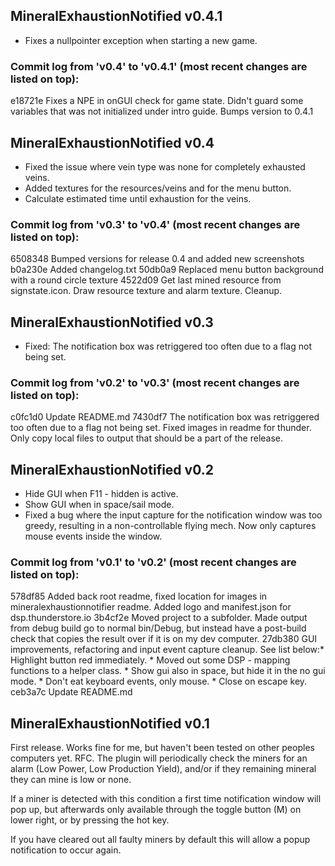 ﻿
## MineralExhaustionNotified v0.4.1

* Fixes a nullpointer exception when starting a new game.

### Commit log from 'v0.4' to 'v0.4.1' (most recent changes are listed on top):
e18721e Fixes a NPE in onGUI check for game state. Didn't guard some variables that was not initialized under intro guide. Bumps version to 0.4.1


## MineralExhaustionNotified v0.4

* Fixed the issue where vein type was none for completely exhausted veins.
* Added textures for the resources/veins and for the menu button.
* Calculate estimated time until exhaustion for the veins.

### Commit log from 'v0.3' to 'v0.4' (most recent changes are listed on top):

6508348 Bumped versions for release 0.4 and added new screenshots
b0a230e Added changelog.txt
50db0a9 Replaced menu button background with a round circle texture
4522d09 Get last mined resource from signstate.icon. Draw resource texture and alarm texture. Cleanup.


## MineralExhaustionNotified v0.3

* Fixed: The notification box was retriggered too often due to a flag not being set.

### Commit log from 'v0.2' to 'v0.3' (most recent changes are listed on top):

c0fc1d0 Update README.md
7430df7 The notification box was retriggered too often due to a flag not being set. Fixed images in readme for thunder. Only copy local files to output that should be a part of the release.



## MineralExhaustionNotified v0.2

* Hide GUI when F11 - hidden is active.
* Show GUI when in space/sail mode.
* Fixed a bug where the input capture for the notification window was too greedy, resulting in a non-controllable flying mech. Now only captures mouse events inside the window.

### Commit log from 'v0.1' to 'v0.2' (most recent changes are listed on top):

578df85 Added back root readme, fixed location for images in mineralexhaustionnotifier readme. Added logo and manifest.json for dsp.thunderstore.io
3b4cf2e Moved project to a subfolder. Made output from debug build go to normal bin/Debug, but instead have a post-build check that copies the result over if it is on my dev computer.
27db380 GUI improvements, refactoring and input event capture cleanup. See list below:* Highlight button red immediately.
        * Moved out some DSP - mapping functions to a helper class.
        * Show gui also in space, but hide it in the no gui mode.
        * Don't eat keyboard events, only mouse.
        * Close on escape key.
ceb3a7c Update README.md



## MineralExhaustionNotified v0.1

First release. Works fine for me, but haven't been tested on other peoples computers yet. RFC.
The plugin will periodically check the miners for an alarm (Low Power, Low Production Yield), and/or if they remaining mineral they can mine is low or none.

If a miner is detected with this condition a first time notification window will pop up, but afterwards only available through the toggle button (M) on lower right,
or by pressing the hot key.

If you have cleared out all faulty miners by default this will allow a popup notification to occur again.
